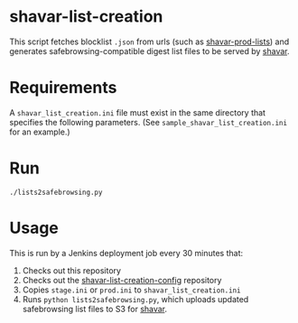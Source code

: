 shavar-list-creation
====================
This script fetches blocklist `.json` from urls (such as
[shavar-prod-lists](https://github.com/mozilla-services/shavar-prod-lists)) and
generates safebrowsing-compatible digest list files to be served by
[shavar](https://github.com/mozilla-services/shavar).

# Requirements
A `shavar_list_creation.ini` file must exist in the same directory that specifies the following parameters. (See `sample_shavar_list_creation.ini` for an example.)

# Run
```
./lists2safebrowsing.py
```

# Usage
This is run by a Jenkins deployment job every 30 minutes that:

1. Checks out this repository
2. Checks out the [shavar-list-creation-config](https://github.com/mozilla-services/shavar-list-creation-config/) repository
3. Copies `stage.ini` or `prod.ini` to `shavar_list_creation.ini`
4. Runs `python lists2safebrowsing.py`, which uploads updated safebrowsing list files to S3 for [shavar](https://github.com/mozilla-services/shavar).
